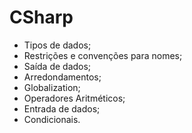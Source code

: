 # CSharp

- Tipos de dados;
- Restrições e convenções para nomes;
- Saída de dados;
- Arredondamentos;
- Globalization;
- Operadores Aritméticos;
- Entrada de dados;
- Condicionais.

